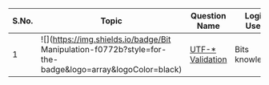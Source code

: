 S.No. | Topic | Question Name | Logic Used | Solution | Status |
------|---------------|------------|-------|------|------|
1 | ![](https://img.shields.io/badge/Bit Manipulation-f0772b?style=for-the-badge&logo=array&logoColor=black) | [UTF-* Validation](https://leetcode.com/problems/utf-8-validation/) | Bits knowledge | [Solution](https://github.com/himanshugupta09/LEETCODE_SOLUTIONS/blob/main/BIT%20MANIPULATION/UTF-8%20Validation.cpp) | ✅ |
